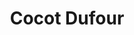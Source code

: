 ---
title: "Cocot Dufour"
url: /ciudad-autonoma-de-buenos-aires/cocot-dufour-avenida-cabildo/
shop: ropa
---